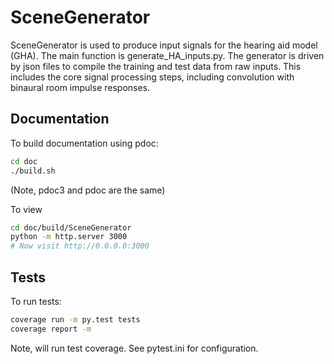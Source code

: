 # SceneGenerator

SceneGenerator is used to produce input signals for the hearing aid model (GHA).
The main function is generate_HA_inputs.py. The generator is driven by json files
to compile the training and test data from raw inputs. This includes the core
signal processing steps, including convolution with binaural room impulse responses.

## Documentation

To build documentation using pdoc:

```bash
cd doc
./build.sh
```

(Note, pdoc3 and pdoc are the same)

To view

```bash
cd doc/build/SceneGenerator
python -m http.server 3000
# Now visit http://0.0.0.0:3000
```

## Tests

To run tests:

```bash
coverage run -m py.test tests
coverage report -m
```

Note, will run test coverage. See pytest.ini for configuration.
